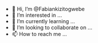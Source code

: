 - 👋 Hi, I’m @Fabiankizitogwebe
- 👀 I’m interested in ...
- 🌱 I’m currently learning ...
- 💞️ I’m looking to collaborate on ...
- 📫 How to reach me ...

<!---
Fabiankizitogwebe/Fabiankizitogwebe is a ✨ special ✨ repository because its `README.md` (this file) appears on your GitHub profile.
You can click the Preview link to take a look at your changes.
--->
